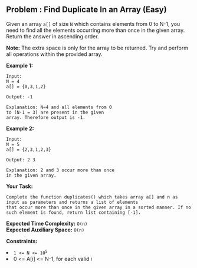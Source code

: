 ## Problem : Find Duplicate In an Array (Easy)
Given an array ```a[]``` of size ```N``` which contains elements from 0 to N-1, you need to find all the elements occurring more than once in the given array. Return the answer in ascending order.

**Note:** 
The extra space is only for the array to be returned.
Try and perform all operations within the provided array. 

**Example 1:**
```
Input:
N = 4
a[] = {0,3,1,2}

Output: -1

Explanation: N=4 and all elements from 0
to (N-1 = 3) are present in the given
array. Therefore output is -1.
```

**Example 2:**
```
Input:
N = 5
a[] = {2,3,1,2,3}

Output: 2 3 

Explanation: 2 and 3 occur more than once
in the given array.
```

**Your Task:**
```
Complete the function duplicates() which takes array a[] and n as input as parameters and returns a list of elements
that occur more than once in the given array in a sorted manner. If no such element is found, return list containing [-1]. 
```

**Expected Time Complexity:** ```O(n)``` <br>
**Expected Auxiliary Space:** ```O(n)```

**Constraints:**
<li><code>1 <= N <= 10<sup>5</sup></code></li>
<li>0 <= A[i] <= N-1, for each valid i</li>
